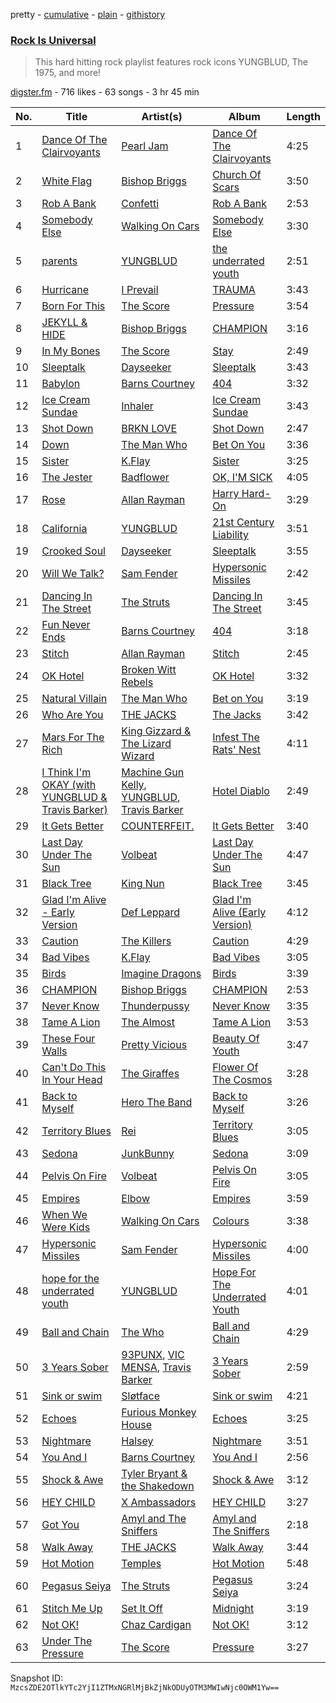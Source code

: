 pretty - [cumulative](/playlists/cumulative/4xdNq2nL8N6vOtFnWrznjY.md) - [plain](/playlists/plain/4xdNq2nL8N6vOtFnWrznjY) - [githistory](https://github.githistory.xyz/mackorone/spotify-playlist-archive/blob/main/playlists/plain/4xdNq2nL8N6vOtFnWrznjY)

### [Rock Is Universal](https://open.spotify.com/playlist/4xdNq2nL8N6vOtFnWrznjY)

> This hard hitting rock playlist features rock icons YUNGBLUD, The 1975, and more!

[digster.fm](https://open.spotify.com/user/digster.fm) - 716 likes - 63 songs - 3 hr 45 min

| No. | Title | Artist(s) | Album | Length |
|---|---|---|---|---|
| 1 | [Dance Of The Clairvoyants](https://open.spotify.com/track/3Y1q37A7ecFEdR5IAMWodA) | [Pearl Jam](https://open.spotify.com/artist/1w5Kfo2jwwIPruYS2UWh56) | [Dance Of The Clairvoyants](https://open.spotify.com/album/2J2ZoKPtJneBtFoSkl8yJy) | 4:25 |
| 2 | [White Flag](https://open.spotify.com/track/2ph6BRhGcUzc2W9wIulG5k) | [Bishop Briggs](https://open.spotify.com/artist/0yb46jwm7gqbZXVXZQ8Z1e) | [Church Of Scars](https://open.spotify.com/album/1TTxcgs3zEngN0EB56yXzY) | 3:50 |
| 3 | [Rob A Bank](https://open.spotify.com/track/2MaLYAd1Uy8284d47Aj6cz) | [Confetti](https://open.spotify.com/artist/1oyUjl52ohRrCv3EL1UdpM) | [Rob A Bank](https://open.spotify.com/album/7ja2GeQqsAkyF683R5MkTU) | 2:53 |
| 4 | [Somebody Else](https://open.spotify.com/track/6jnGlcayCgo94lhgBCWrSQ) | [Walking On Cars](https://open.spotify.com/artist/632WMoQfBWk76kBz7vMXNg) | [Somebody Else](https://open.spotify.com/album/1YP959lSM7AwCOA8ohMQNq) | 3:30 |
| 5 | [parents](https://open.spotify.com/track/68rVGSTnCiFOET9k5Vd8Se) | [YUNGBLUD](https://open.spotify.com/artist/6Ad91Jof8Niiw0lGLLi3NW) | [the underrated youth](https://open.spotify.com/album/0kGTcfwQC5nlsubgxUXdwP) | 2:51 |
| 6 | [Hurricane](https://open.spotify.com/track/2GFwwTIVLjnOrtP7m9luHC) | [I Prevail](https://open.spotify.com/artist/3Uobr6LgQpBbk6k4QGAb3V) | [TRAUMA](https://open.spotify.com/album/2QRU8jGOJHDMrCTPKIHVik) | 3:43 |
| 7 | [Born For This](https://open.spotify.com/track/5cssh6pG5psDumnxABxa6h) | [The Score](https://open.spotify.com/artist/2q3GG88dVwuQPF4FmySr9I) | [Pressure](https://open.spotify.com/album/6Hln0DlVYzBFkKbJ3FrpgJ) | 3:54 |
| 8 | [JEKYLL & HIDE](https://open.spotify.com/track/3UmBgQiJhbNMmyPVceuH4d) | [Bishop Briggs](https://open.spotify.com/artist/0yb46jwm7gqbZXVXZQ8Z1e) | [CHAMPION](https://open.spotify.com/album/10XDik8bnbbPTfpO05tjwx) | 3:16 |
| 9 | [In My Bones](https://open.spotify.com/track/6e7HeiJ73JX3VWTWsElnIr) | [The Score](https://open.spotify.com/artist/2q3GG88dVwuQPF4FmySr9I) | [Stay](https://open.spotify.com/album/3RkTphhXZG2bzI1lkeHh1G) | 2:49 |
| 10 | [Sleeptalk](https://open.spotify.com/track/2NDH7pMWv3UQHOCN4tnXbI) | [Dayseeker](https://open.spotify.com/artist/5FjQVp1Lb0kltmwIuu5kfj) | [Sleeptalk](https://open.spotify.com/album/2oLk2Z8wtuGX1xC9evzvC9) | 3:43 |
| 11 | [Babylon](https://open.spotify.com/track/2SlHCUAxHuyqGJ51tMIaH8) | [Barns Courtney](https://open.spotify.com/artist/5tFRohaO5yEsuJxmMnlCO9) | [404](https://open.spotify.com/album/4XOMJHVuzJVWmqUdp4SYKP) | 3:32 |
| 12 | [Ice Cream Sundae](https://open.spotify.com/track/2sJHJITMt2SYuim7KvK8yG) | [Inhaler](https://open.spotify.com/artist/6lyMYewq2SuTFIXgiv7OxH) | [Ice Cream Sundae](https://open.spotify.com/album/3NyslwappViTftGrmA1my0) | 3:43 |
| 13 | [Shot Down](https://open.spotify.com/track/2ycgs9BPQxifcUWqbOau3y) | [BRKN LOVE](https://open.spotify.com/artist/2Hkg1gn2Hpar1sVP8adtNp) | [Shot Down](https://open.spotify.com/album/2DhdURG48Ak62qo0pwud1k) | 2:47 |
| 14 | [Down](https://open.spotify.com/track/6kYr4vNI1kQeaXlk0uO5jO) | [The Man Who](https://open.spotify.com/artist/1wLFDPkWkMl7bNZvhmhxsG) | [Bet On You](https://open.spotify.com/album/7HVnpuJcZRJvj5Ic3wnbjI) | 3:36 |
| 15 | [Sister](https://open.spotify.com/track/2KlecS6I44n4qlXG9ywD6S) | [K.Flay](https://open.spotify.com/artist/0pCNk4D3E2xtszsm6hMsWr) | [Sister](https://open.spotify.com/album/427aH8p4CSkaA1YpoATwL6) | 3:25 |
| 16 | [The Jester](https://open.spotify.com/track/28KccB3Iw5Gg8MjKewEQFW) | [Badflower](https://open.spotify.com/artist/3T55D3LMiygE9eSKFpiAye) | [OK, I'M SICK](https://open.spotify.com/album/08VFvUyNPi6G0tc1d4DPU4) | 4:05 |
| 17 | [Rose](https://open.spotify.com/track/1EaVXnEDuHwLdVPn89djkq) | [Allan Rayman](https://open.spotify.com/artist/6Yv6OBXD6ZQakEljaGaDAk) | [Harry Hard\-On](https://open.spotify.com/album/1eN0asiUp2OoMuRkI61cmm) | 3:29 |
| 18 | [California](https://open.spotify.com/track/1Tc3kbOaPzpY8y9phWaVDx) | [YUNGBLUD](https://open.spotify.com/artist/6Ad91Jof8Niiw0lGLLi3NW) | [21st Century Liability](https://open.spotify.com/album/1p64R5tjTpC2oH24YLdQgq) | 3:51 |
| 19 | [Crooked Soul](https://open.spotify.com/track/35CBV1M9spIgJgBYjK21Tc) | [Dayseeker](https://open.spotify.com/artist/5FjQVp1Lb0kltmwIuu5kfj) | [Sleeptalk](https://open.spotify.com/album/2oLk2Z8wtuGX1xC9evzvC9) | 3:55 |
| 20 | [Will We Talk?](https://open.spotify.com/track/5g0HSob4PEq7M8blV6y70i) | [Sam Fender](https://open.spotify.com/artist/6zlR5ttMfMNmwf2lecU9Cc) | [Hypersonic Missiles](https://open.spotify.com/album/7FWCgfnTgupXdyBy51ME9m) | 2:42 |
| 21 | [Dancing In The Street](https://open.spotify.com/track/54tX6TJouaENgCTpEp0VW0) | [The Struts](https://open.spotify.com/artist/3lDpdwM8KILepMHqBWUhIA) | [Dancing In The Street](https://open.spotify.com/album/6lLOGipYmE1fsQ7B57exft) | 3:45 |
| 22 | [Fun Never Ends](https://open.spotify.com/track/2FKtDOLUiEC1S4P60GC7GV) | [Barns Courtney](https://open.spotify.com/artist/5tFRohaO5yEsuJxmMnlCO9) | [404](https://open.spotify.com/album/4XOMJHVuzJVWmqUdp4SYKP) | 3:18 |
| 23 | [Stitch](https://open.spotify.com/track/6L0MtLLPMkNyxdTPiwcPIU) | [Allan Rayman](https://open.spotify.com/artist/6Yv6OBXD6ZQakEljaGaDAk) | [Stitch](https://open.spotify.com/album/0l6aFfJ1B8NK4XU0JKwDdY) | 2:45 |
| 24 | [OK Hotel](https://open.spotify.com/track/1aiT82jp4wAPwlijYzcykF) | [Broken Witt Rebels](https://open.spotify.com/artist/3WyGjUsOZJRiT9re5pZYxL) | [OK Hotel](https://open.spotify.com/album/7gIGEN6GA5VnI0wwU0MxfA) | 3:32 |
| 25 | [Natural Villain](https://open.spotify.com/track/3QBATpTo4SWcYPyhOwNFqh) | [The Man Who](https://open.spotify.com/artist/1wLFDPkWkMl7bNZvhmhxsG) | [Bet on You](https://open.spotify.com/album/5buxnaQzfA5i0iH5A7R09n) | 3:19 |
| 26 | [Who Are You](https://open.spotify.com/track/1S3RcMmq0WfKB89nqXYohW) | [THE JACKS](https://open.spotify.com/artist/2MaOt31JjxLUV3E62dkbRw) | [The Jacks](https://open.spotify.com/album/7bdR4Kjict5SNuff2KfXxb) | 3:42 |
| 27 | [Mars For The Rich](https://open.spotify.com/track/4lV1tx0EdlIChOw7Kz7fP0) | [King Gizzard & The Lizard Wizard](https://open.spotify.com/artist/6XYvaoDGE0VmRt83Jss9Sn) | [Infest The Rats' Nest](https://open.spotify.com/album/5Bz2LxOp0wz7ov0T9WiRmc) | 4:11 |
| 28 | [I Think I'm OKAY \(with YUNGBLUD & Travis Barker\)](https://open.spotify.com/track/2gTdDMpNxIRFSiu7HutMCg) | [Machine Gun Kelly](https://open.spotify.com/artist/6TIYQ3jFPwQSRmorSezPxX), [YUNGBLUD](https://open.spotify.com/artist/6Ad91Jof8Niiw0lGLLi3NW), [Travis Barker](https://open.spotify.com/artist/4exLIFE8sISLr28sqG1qNX) | [Hotel Diablo](https://open.spotify.com/album/0bJIHF1Or1YBLFBMwv53K2) | 2:49 |
| 29 | [It Gets Better](https://open.spotify.com/track/0OEhw85dQjvwl5WkYklDb5) | [COUNTERFEIT.](https://open.spotify.com/artist/6HxNJuxe4WHa1XQMLryIjG) | [It Gets Better](https://open.spotify.com/album/7od21Y7iwjZw6sRhTelt3e) | 3:40 |
| 30 | [Last Day Under The Sun](https://open.spotify.com/track/739K06ZTvtdbVJc9RUmoFx) | [Volbeat](https://open.spotify.com/artist/0L5fC7Ogm2YwgqVCRcF1bT) | [Last Day Under The Sun](https://open.spotify.com/album/1tNmAs7Bx2PXO42zfNgeqn) | 4:47 |
| 31 | [Black Tree](https://open.spotify.com/track/1QQhvUvnID8E4AIWNKHUnl) | [King Nun](https://open.spotify.com/artist/0FHPAcPoHtExxmF68aEChO) | [Black Tree](https://open.spotify.com/album/0oXNr6XsutBsMY776zBg8n) | 3:45 |
| 32 | [Glad I'm Alive \- Early Version](https://open.spotify.com/track/7yusaEt1MlRgFYRfyYPAgS) | [Def Leppard](https://open.spotify.com/artist/6H1RjVyNruCmrBEWRbD0VZ) | [Glad I'm Alive \(Early Version\)](https://open.spotify.com/album/2Ul6Pcfj503BSHOIP1U5q5) | 4:12 |
| 33 | [Caution](https://open.spotify.com/track/2l8Gq9hNquNgzgv00DftKX) | [The Killers](https://open.spotify.com/artist/0C0XlULifJtAgn6ZNCW2eu) | [Caution](https://open.spotify.com/album/35ECeElNvrJZk4fbiJdHfr) | 4:29 |
| 34 | [Bad Vibes](https://open.spotify.com/track/2xAYunIkZaOTzbzYM8YM8B) | [K.Flay](https://open.spotify.com/artist/0pCNk4D3E2xtszsm6hMsWr) | [Bad Vibes](https://open.spotify.com/album/3VJmwr78jZW2NIU6ONGkpu) | 3:05 |
| 35 | [Birds](https://open.spotify.com/track/2DWn3Qnk2MLaKSR2O6BcI6) | [Imagine Dragons](https://open.spotify.com/artist/53XhwfbYqKCa1cC15pYq2q) | [Birds](https://open.spotify.com/album/0OXJFBFvYP5b2U0qWUQehJ) | 3:39 |
| 36 | [CHAMPION](https://open.spotify.com/track/3FnrpYP8QSbYXbp8i8UQKO) | [Bishop Briggs](https://open.spotify.com/artist/0yb46jwm7gqbZXVXZQ8Z1e) | [CHAMPION](https://open.spotify.com/album/6aBOJ17zCUODL1PO3LUYSg) | 2:53 |
| 37 | [Never Know](https://open.spotify.com/track/2kl9r68q42crZzkcZwRUEL) | [Thunderpussy](https://open.spotify.com/artist/5wa2uCAfwySNkiWLr2xg3a) | [Never Know](https://open.spotify.com/album/3eP1VUboSQzVpFK6GPPe26) | 3:35 |
| 38 | [Tame A Lion](https://open.spotify.com/track/2twkulAe4ukx6WZ1VbMKuM) | [The Almost](https://open.spotify.com/artist/5X09SRt3qx77eh0XRreLjr) | [Tame A Lion](https://open.spotify.com/album/2YiuSoHz7EecFoq6OfJJGj) | 3:53 |
| 39 | [These Four Walls](https://open.spotify.com/track/4lIADYns7onzNNl0RIewFp) | [Pretty Vicious](https://open.spotify.com/artist/4KH4eOg39KeBpnfSgvIteD) | [Beauty Of Youth](https://open.spotify.com/album/6am0g93vswJjC98p8mihkF) | 3:47 |
| 40 | [Can't Do This In Your Head](https://open.spotify.com/track/2UmdZ3cLYXAo6iIDQeJiiK) | [The Giraffes](https://open.spotify.com/artist/3OfQhA76hhDafHFYgyyokm) | [Flower Of The Cosmos](https://open.spotify.com/album/1MsH3JK73u6NGcM2csA6Gv) | 3:28 |
| 41 | [Back to Myself](https://open.spotify.com/track/0pZMNrNRmsmpk1lqNfGT8M) | [Hero The Band](https://open.spotify.com/artist/2PZZXkVyUo7SV4wfKwa8FW) | [Back to Myself](https://open.spotify.com/album/6jftFn9tXIyqFJ8jyY6HAm) | 3:26 |
| 42 | [Territory Blues](https://open.spotify.com/track/3r6qzw1EPzOOfcI5xTFYWV) | [Rei](https://open.spotify.com/artist/74BJTJjtRUwMBB8TjHiVwr) | [Territory Blues](https://open.spotify.com/album/22gm53Bix5wjvoKRwLSd8G) | 3:05 |
| 43 | [Sedona](https://open.spotify.com/track/21rOdbcj8Y7glIazuWel2e) | [JunkBunny](https://open.spotify.com/artist/2UdPcvUuTpvrq7flh94PaE) | [Sedona](https://open.spotify.com/album/6h0DXUi7906RJZRrE2SYLW) | 3:09 |
| 44 | [Pelvis On Fire](https://open.spotify.com/track/2x0ZWnybbcmOOSitJIPEk4) | [Volbeat](https://open.spotify.com/artist/0L5fC7Ogm2YwgqVCRcF1bT) | [Pelvis On Fire](https://open.spotify.com/album/6pCAdzb1771EHqGG7xqSCA) | 3:05 |
| 45 | [Empires](https://open.spotify.com/track/4i7K69TdPfuKJNbjzqfz50) | [Elbow](https://open.spotify.com/artist/0TJB3EE2efClsYIDQ8V2Jk) | [Empires](https://open.spotify.com/album/4jbdxBBYtwYFoiDOMIUvcm) | 3:59 |
| 46 | [When We Were Kids](https://open.spotify.com/track/7DZqOlGLH0wytwC6IszlHj) | [Walking On Cars](https://open.spotify.com/artist/632WMoQfBWk76kBz7vMXNg) | [Colours](https://open.spotify.com/album/5335KSppiJafwehi13Wa8Z) | 3:38 |
| 47 | [Hypersonic Missiles](https://open.spotify.com/track/4fB1OI42wuC0SirSR64qc1) | [Sam Fender](https://open.spotify.com/artist/6zlR5ttMfMNmwf2lecU9Cc) | [Hypersonic Missiles](https://open.spotify.com/album/0cIY9UjncDVIROjKfityxc) | 4:00 |
| 48 | [hope for the underrated youth](https://open.spotify.com/track/6AYD3ztnzQhAJQ3SOWwqtP) | [YUNGBLUD](https://open.spotify.com/artist/6Ad91Jof8Niiw0lGLLi3NW) | [Hope For The Underrated Youth](https://open.spotify.com/album/486SJxMPXQrwatQ4S1cU8G) | 4:01 |
| 49 | [Ball and Chain](https://open.spotify.com/track/22UgD3bRXzveuNnhZP72a4) | [The Who](https://open.spotify.com/artist/67ea9eGLXYMsO2eYQRui3w) | [Ball and Chain](https://open.spotify.com/album/3vTzDpCjM9VXnr80VO9b4R) | 4:29 |
| 50 | [3 Years Sober](https://open.spotify.com/track/2zyNYiZkGNyNBGSFvGsnGt) | [93PUNX](https://open.spotify.com/artist/0qfeDvoajHGoVkmIW7fgra), [VIC MENSA](https://open.spotify.com/artist/27w1NoOLMX7tJMYqcetPyG), [Travis Barker](https://open.spotify.com/artist/4exLIFE8sISLr28sqG1qNX) | [3 Years Sober](https://open.spotify.com/album/09ahSI6KVG17EBqTWZjDa5) | 2:59 |
| 51 | [Sink or swim](https://open.spotify.com/track/0B9m2vpdmb0tHIKydnUCLT) | [Sløtface](https://open.spotify.com/artist/5sCDleuvB5bBwbSGsp9Bwh) | [Sink or swim](https://open.spotify.com/album/4svH6KjgMCjvyrZN4TVyzK) | 4:21 |
| 52 | [Echoes](https://open.spotify.com/track/3bIibqD2d25570qz5KDjfe) | [Furious Monkey House](https://open.spotify.com/artist/4u8LHuDsbX6iiVdAgG2Kq9) | [Echoes](https://open.spotify.com/album/1YoY0nsTxjf3DHFKz3tkPN) | 3:25 |
| 53 | [Nightmare](https://open.spotify.com/track/340UVheS8z3ncW9TTUhAbc) | [Halsey](https://open.spotify.com/artist/26VFTg2z8YR0cCuwLzESi2) | [Nightmare](https://open.spotify.com/album/4KaiavWFhR7j9tY1f7V6UL) | 3:51 |
| 54 | [You And I](https://open.spotify.com/track/0pDP15GJoo83zH7VnUtxmi) | [Barns Courtney](https://open.spotify.com/artist/5tFRohaO5yEsuJxmMnlCO9) | [You And I](https://open.spotify.com/album/6mbtyLcowZNEL31itKG3WG) | 2:56 |
| 55 | [Shock & Awe](https://open.spotify.com/track/2nyYLENNkN2z1IzX9I7yZV) | [Tyler Bryant & the Shakedown](https://open.spotify.com/artist/3Ig1cmnFAUxpTEYVjTRkLo) | [Shock & Awe](https://open.spotify.com/album/0515gy2fMsq20oRPd34cSz) | 3:12 |
| 56 | [HEY CHILD](https://open.spotify.com/track/5LadhdTfrXz44rPF7lMVhm) | [X Ambassadors](https://open.spotify.com/artist/3NPpFNZtSTHheNBaWC82rB) | [HEY CHILD](https://open.spotify.com/album/4oYwLaZtz5RE4oq3kHHHii) | 3:27 |
| 57 | [Got You](https://open.spotify.com/track/5eRHVLdcgufbRCt470HVON) | [Amyl and The Sniffers](https://open.spotify.com/artist/3NqV2DJoAWsjl787bWaHW7) | [Amyl and The Sniffers](https://open.spotify.com/album/3GBk3WAGG1mlY8yyskXm2t) | 2:18 |
| 58 | [Walk Away](https://open.spotify.com/track/7fjkeqkcVXWWimcMMEW6Hq) | [THE JACKS](https://open.spotify.com/artist/2MaOt31JjxLUV3E62dkbRw) | [Walk Away](https://open.spotify.com/album/20t1JYwBYZGJ0X1zSAkqMF) | 3:44 |
| 59 | [Hot Motion](https://open.spotify.com/track/6oWoK0SiCYBNFpGKno3man) | [Temples](https://open.spotify.com/artist/4ogwGU9VPWrnVBs1GEwZVV) | [Hot Motion](https://open.spotify.com/album/57kE67gYb82DZA7sir86gi) | 5:48 |
| 60 | [Pegasus Seiya](https://open.spotify.com/track/6Cycdzse284tjIva9klJXJ) | [The Struts](https://open.spotify.com/artist/3lDpdwM8KILepMHqBWUhIA) | [Pegasus Seiya](https://open.spotify.com/album/6Xmks8nSfk2lXL6FjEMXtX) | 3:24 |
| 61 | [Stitch Me Up](https://open.spotify.com/track/58y7d9xg91SHf5ItIiGqIm) | [Set It Off](https://open.spotify.com/artist/06bDwgCHeMAwhgI8il4Y5k) | [Midnight](https://open.spotify.com/album/4lqJlTuRAEZoRUb1BSkfIa) | 3:19 |
| 62 | [Not OK!](https://open.spotify.com/track/2YbMlkq0ARgHiMGBFGTnxq) | [Chaz Cardigan](https://open.spotify.com/artist/7DJUlhy4pX4sxaDfQcH0Ms) | [Not OK!](https://open.spotify.com/album/0liYHS0MVX0AP18hq6lMoO) | 3:12 |
| 63 | [Under The Pressure](https://open.spotify.com/track/5xKfNGlM3IiUIeRbMFyAuL) | [The Score](https://open.spotify.com/artist/2q3GG88dVwuQPF4FmySr9I) | [Pressure](https://open.spotify.com/album/6Hln0DlVYzBFkKbJ3FrpgJ) | 3:27 |

Snapshot ID: `MzcsZDE2OTlkYTc2YjI1ZTMxNGRlMjBkZjNkODUyOTM3MWIwNjc0OWM1Yw==`
